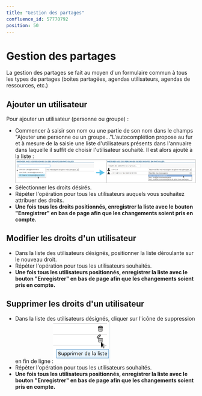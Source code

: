 ```yaml
---
title: "Gestion des partages"
confluence_id: 57770792
position: 50
---
```

# Gestion des partages


La gestion des partages se fait au moyen d'un formulaire commun à tous les types de partages (boites partagées, agendas utilisateurs, agendas de ressources, etc.)

## Ajouter un utilisateur

Pour ajouter un utilisateur (personne ou groupe) :

- Commencer à saisir son nom ou une partie de son nom dans le champs "Ajouter une personne ou un groupe..."L'autocomplétion propose au fur et à mesure de la saisie une liste d'utilisateurs présents dans l'annuaire dans laquelle il suffit de choisir l'utilisateur souhaité. Il est alors ajouté à la liste :![](../../attachments/57770342/72189528.png)
- Sélectionner les droits désirés.
- Répéter l'opération pour tous les utilisateurs auquels vous souhaitez attribuer des droits.
- **Une fois tous les droits positionnés, enregistrer la liste avec le bouton "Enregistrer" en bas de page afin que les changements soient pris en compte.**


## Modifier les droits d'un utilisateur

- Dans la liste des utilisateurs désignés, positionner la liste déroulante sur le nouveau droit.
- Répéter l'opération pour tous les utilisateurs souhaités.
- **Une fois tous les utilisateurs positionnés, enregistrer la liste avec le bouton "Enregistrer" en bas de page afin que les changements soient pris en compte.**


## Supprimer les droits d'un utilisateur

- Dans la liste des utilisateurs désignés, cliquer sur l'icône de suppression en fin de ligne :![](../../attachments/57770060/57770062.png)
- Répéter l'opération pour tous les utilisateurs souhaités.
- **Une fois tous les utilisateurs positionnés, enregistrer la liste avec le bouton "Enregistrer" en bas de page afin que les changements soient pris en compte.**


